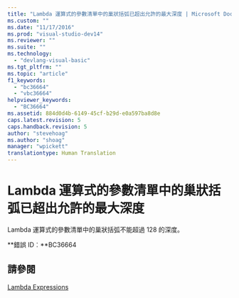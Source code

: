 ```yaml
---
title: "Lambda 運算式的參數清單中的巢狀括弧已超出允許的最大深度 | Microsoft Docs"
ms.custom: ""
ms.date: "11/17/2016"
ms.prod: "visual-studio-dev14"
ms.reviewer: ""
ms.suite: ""
ms.technology: 
  - "devlang-visual-basic"
ms.tgt_pltfrm: ""
ms.topic: "article"
f1_keywords: 
  - "bc36664"
  - "vbc36664"
helpviewer_keywords: 
  - "BC36664"
ms.assetid: 884d0d4b-6149-45cf-b29d-e0a597ba8d8e
caps.latest.revision: 5
caps.handback.revision: 5
author: "stevehoag"
ms.author: "shoag"
manager: "wpickett"
translationtype: Human Translation
---
```

# Lambda 運算式的參數清單中的巢狀括弧已超出允許的最大深度
Lambda 運算式的參數清單中的巢狀括弧不能超過 128 的深度。  
  
 **錯誤 ID︰**BC36664  
  
## 請參閱  
 [Lambda Expressions](../../visual-basic/programming-guide/language-features/procedures/lambda-expressions.md)